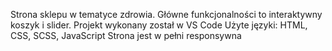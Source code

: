 Strona sklepu w tematyce zdrowia. Główne funkcjonalności to interaktywny koszyk i slider.
Projekt wykonany został w VS Code 
Użyte języki: HTML, CSS, SCSS, JavaScript
Strona jest w pełni responsywna

